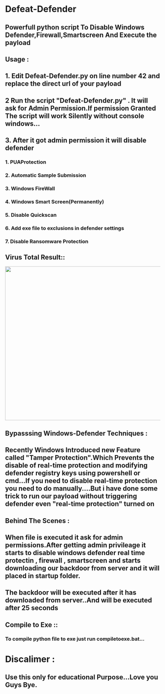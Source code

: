 # Defeat-Defender
## Powerfull python script  To Disable Windows Defender,Firewall,Smartscreen And Execute the payload 
## Usage :
## 1. Edit Defeat-Defender.py on line number 42 and replace the direct url of your payload
## 2 Run the script "Defeat-Defender.py" . It will ask for Admin Permission.If permission Granted The script will work Silently without console windows...
## 3. After it got admin permission it will disable defender 
### 1. PUAProtection 
### 2. Automatic Sample Submission
### 3. Windows FireWall
### 4. Windows Smart Screen(Permanently)
### 5. Disable Quickscan
### 6. Add exe file  to exclusions in defender settings
### 7. Disable Ransomware Protection
## Virus Total Result::
<p align="left">
   <img src="https://raw.githubusercontent.com/swagkarna/Defeat-Defender-Python-Version-/main/Screenshot%20(47).png" width=750px height=500px>
   </p>
   
## Bypasssing Windows-Defender Techniques :
## Recently Windows Introduced new Feature called "Tamper Protection".Which Prevents the disable of real-time protection and modifying defender registry keys using powershell or cmd...If you need to disable real-time protection you need to do manually....But i have done some trick to run our payload without triggering defender even "real-time protection" turned on
## Behind The Scenes :
## When  file is executed it ask for admin permissions.After getting admin privileage it starts to disable windows defender real time protectin , firewall , smartscreen and starts downloading our backdoor from server and it will placed in startup folder.
## The backdoor will be executed after it has downloaded from server..And will be executed after 25 seconds

## Compile to Exe ::
### To compile python file to exe just run compiletoexe.bat...
# Discalimer :
## Use this only for educational Purpose...Love you Guys Bye.
